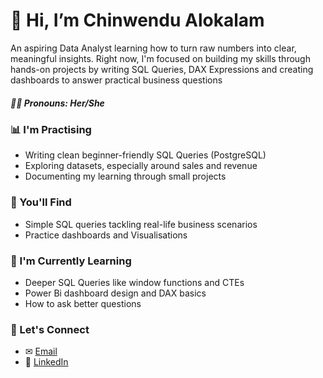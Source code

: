
# 👋 Hi, I’m Chinwendu Alokalam
An aspiring Data Analyst learning how to turn raw numbers into clear, meaningful insights.
Right now, I'm focused on building my skills through hands-on projects by writing SQL Queries, DAX Expressions and creating dashboards to answer practical business questions

##### 👩🏾 Pronouns: Her/She

### 📊 I'm Practising
- Writing clean beginner-friendly SQL Queries (PostgreSQL)
- Exploring datasets, especially around sales and revenue
- Documenting my learning through small projects

### 📕 You'll Find 
- Simple SQL queries tackling real-life business scenarios
- Practice dashboards and Visualisations

### 🌱 I'm Currently Learning 
- Deeper SQL Queries like window functions and CTEs
- Power Bi dashboard design and DAX basics
- How to ask better questions

### 📮 Let's Connect
- ✉ [Email](mailto:chinwendualokalam@gmail.com)
- 💼 [LinkedIn](https://www.linkedin.com/in/chinwendu-alokalam-11a3aa348/)
